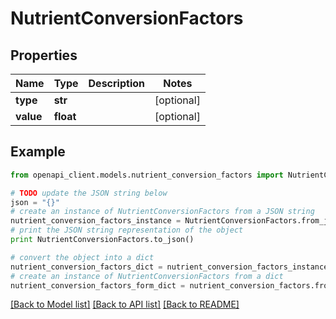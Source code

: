 # NutrientConversionFactors


## Properties
Name | Type | Description | Notes
------------ | ------------- | ------------- | -------------
**type** | **str** |  | [optional] 
**value** | **float** |  | [optional] 

## Example

```python
from openapi_client.models.nutrient_conversion_factors import NutrientConversionFactors

# TODO update the JSON string below
json = "{}"
# create an instance of NutrientConversionFactors from a JSON string
nutrient_conversion_factors_instance = NutrientConversionFactors.from_json(json)
# print the JSON string representation of the object
print NutrientConversionFactors.to_json()

# convert the object into a dict
nutrient_conversion_factors_dict = nutrient_conversion_factors_instance.to_dict()
# create an instance of NutrientConversionFactors from a dict
nutrient_conversion_factors_form_dict = nutrient_conversion_factors.from_dict(nutrient_conversion_factors_dict)
```
[[Back to Model list]](../README.md#documentation-for-models) [[Back to API list]](../README.md#documentation-for-api-endpoints) [[Back to README]](../README.md)


